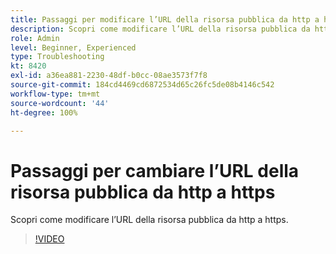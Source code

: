 ```yaml
---
title: Passaggi per modificare l’URL della risorsa pubblica da http a https
description: Scopri come modificare l’URL della risorsa pubblica da http a https.
role: Admin
level: Beginner, Experienced
type: Troubleshooting
kt: 8420
exl-id: a36ea881-2230-48df-b0cc-08ae3573f7f8
source-git-commit: 184cd4469cd6872534d65c26fc5de08b4146c542
workflow-type: tm+mt
source-wordcount: '44'
ht-degree: 100%

---
```


# Passaggi per cambiare l’URL della risorsa pubblica da http a https

Scopri come modificare l’URL della risorsa pubblica da http a https.

>[!VIDEO](https://video.tv.adobe.com/v/335973?quality=12)
